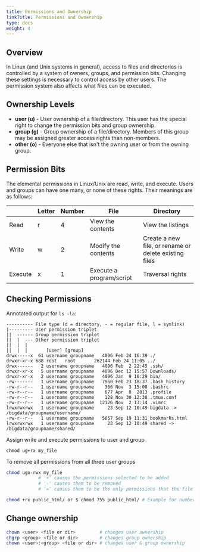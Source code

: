 ```yaml
---
title: Permissions and Ownership
linkTitle: Permissions and Ownership
type: docs
weight: 4
---
```


## Overview

In Linux (and Unix systems in general), access to files and directories is
controlled by a system of owners, groups, and permission bits. Changing these
settings is necessary to control access by other users.
The permission system also affects what files can be executed.

## Ownership Levels

* **user (u)** - User ownership of a file/directory. This user has the special
right to change the permission bits and group ownership.
* **group (g)** - Group ownership of a file/directory. Members of this group may
be assigned greater access rights than non-members.
* **other (o)** - Everyone else that isn't the owning user or from the owning
group.

## Permission Bits

The elemental permissions in Linux/Unix are read, write, and execute. Users and
groups can have one many, or none of these rights. Their meanings are as follows:

|   | Letter | Number | File | Directory |
|---|---|---|---|---|
| Read | r | 4 | View the contents | View the listings |
| Write | w | 2 | Modify the contents | Create a new file, or rename or delete existing files |
| Execute | x | 1 | Execute a program/script | Traversal rights |

## Checking Permissions

Annotated output for `ls -la`:

```
---------- File type (d = directory, - = regular file, l = symlink)
|--------- User permission triplet
||  ------ Group permission triplet
||  |  --- Other permission triplet
||  |  |
||  |  |       [user] [group]
drwx-----x  61 username groupname   4096 Feb 24 16:39 ./
drwxr-xr-x 688 root   root       262144 Feb 24 11:05 ../
drwx------   2 username groupname   4096 Feb  2 22:45 .ssh/
drwxr-xr-x   5 username groupname   4096 Dec 12 15:57 Downloads/
drwxr-xr-x   2 username groupname   4096 Jan  9 16:29 bin/
-rw-------   1 username groupname   7960 Feb 23 18:37 .bash_history
-rw-r--r--   1 username groupname    306 Nov  3 15:08 .bashrc
-rw-r--r--   1 username groupname    677 Apr  8  2013 .profile
-rw-r--r--   1 username groupname    128 Nov 30 12:38 .tmux.conf
-rw-r--r--   1 username groupname  12126 Nov  2 13:14 .vimrc
lrwxrwxrwx   1 username groupname     23 Sep 12 10:49 bigdata -> /bigdata/groupname/username/
-rw-r--r--   1 username groupname   5657 Sep 19 11:31 bookmarks.html
lrwxrwxrwx   1 username groupname     23 Sep 12 10:49 shared -> /bigdata/groupname/shared/
```

Assign write and execute permissions to user and group

`chmod ug+rx my_file`

To remove all permissions from all three user groups

```bash
chmod ugo-rwx my_file
            # '+' causes the permissions selected to be added
            # '-' causes them to be removed
            # '=' causes them to be the only permissions that the file has.

chmod +rx public_html/ or $ chmod 755 public_html/ # Example for number system:
```

## Change ownership

```bash
chown <user> <file or dir>         # changes user ownership
chgrp <group> <file or dir>        # changes group ownership
chown <user>:<group> <file or dir> # changes user & group ownership
```
